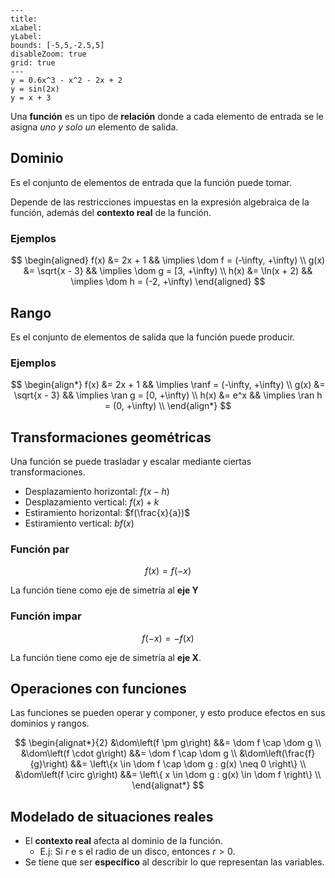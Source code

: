 
```functionplot
---
title: 
xLabel: 
yLabel: 
bounds: [-5,5,-2.5,5]
disableZoom: true
grid: true
---
y = 0.6x^3 - x^2 - 2x + 2
y = sin(2x)
y = x + 3
```

Una **función** es un tipo de **relación** donde a cada elemento de entrada se le asigna *uno y solo un* elemento de salida.

## Dominio

Es el conjunto de elementos de entrada que la función puede tomar.

Depende de las restricciones impuestas en la expresión algebraica de la función, además del **contexto real** de la función.

### Ejemplos

$$
\begin{aligned}
f(x) &= 2x + 1       && \implies    \dom f = (-\infty, +\infty) \\
g(x) &= \sqrt{x - 3} && \implies    \dom g = [3, +\infty) \\
h(x) &= \ln(x + 2)   && \implies    \dom h = (-2, +\infty)
\end{aligned}
$$

## Rango

Es el conjunto de elementos de salida que la función puede producir.

### Ejemplos

$$
\begin{align*}
f(x) &= 2x + 1       && \implies \ranf = (-\infty, +\infty) \\
g(x) &= \sqrt{x - 3} && \implies \ran g = [0, +\infty) \\
h(x) &= e^x          && \implies \ran h = (0, +\infty) \\
\end{align*}
$$

## Transformaciones geométricas

Una función se puede trasladar y escalar mediante ciertas transformaciones.

- Desplazamiento horizontal: $f(x - h)$
- Desplazamiento vertical: $f(x) + k$
- Estiramiento horizontal: $f(\frac{x}{a})$
- Estiramiento vertical: $bf(x)$

### Función par

$$
f(x) = f(-x)
$$

La función tiene como eje de simetría al **eje Y**

### Función impar

$$
f(-x) = -f(x)
$$

La función tiene como eje de simetría al **eje X**.

## Operaciones con funciones

Las funciones se pueden operar y componer, y esto produce efectos en sus dominios y rangos.

$$
\begin{alignat*}{2}
&\dom\left(f \pm g\right)   &&= \dom f \cap \dom g \\
&\dom\left(f \cdot g\right) &&= \dom f \cap \dom g \\
&\dom\left(\frac{f}{g}\right) &&= \left\{x \in \dom f \cap \dom g : g(x) \neq 0 \right\} \\
&\dom\left(f \circ g\right) &&= \left\{ x \in \dom g : g(x) \in \dom f \right\} \\
\end{alignat*}
$$

## Modelado de situaciones reales

- El **contexto real** afecta al dominio de la función.
	- E.j: Si $r$ e s el radio de un disco, entonces $r \gt 0$.
- Se tiene que ser **específico** al describir lo que representan las variables.
